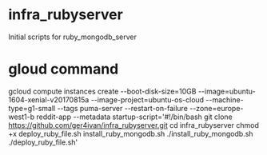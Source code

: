 # infra_rubyserver
Initial scripts for ruby_mongodb_server

# gloud command
gcloud compute instances create --boot-disk-size=10GB --image=ubuntu-1604-xenial-v20170815a --image-project=ubuntu-os-cloud --machine-type=g1-small --tags puma-server --restart-on-failure --zone=europe-west1-b reddit-app --metadata startup-script='#!/bin/bash
git clone https://github.com/ger4ivan/infra_rubyserver.git
cd infra_rubyserver
chmod +x deploy_ruby_file.sh install_ruby_mongodb.sh
./install_ruby_mongodb.sh
./deploy_ruby_file.sh'


